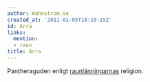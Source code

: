 ```yaml
---
author: Wahnstrom.se
created_at: '2011-01-05T18:10:15Z'
id: Arra
links:
  mention:
  - raun
title: Arra
---
```


Pantheraguden enligt [raunlänningarnas] religion.

  [raunlänningarnas]: raun